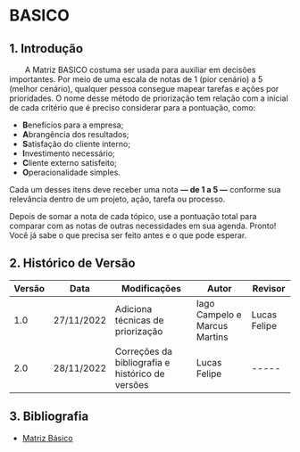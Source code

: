 # BASICO

## 1. Introdução
&emsp;&emsp;A Matriz BASICO costuma ser usada para auxiliar em decisões importantes. Por meio de uma escala de notas de 1 (pior cenário) a 5 (melhor cenário), qualquer pessoa consegue mapear tarefas e ações por prioridades. O nome desse método de priorização tem relação com a inicial de cada critério que é preciso considerar para a pontuação, como:

- **B**enefícios para a empresa;
- **A**brangência dos resultados;
- **S**atisfação do cliente interno;
- **I**nvestimento necessário;
- **C**liente externo satisfeito;
- **O**peracionalidade simples.

Cada um desses itens deve receber uma nota **— de 1 a 5 —** conforme sua relevância dentro de um projeto, ação, tarefa ou processo.

Depois de somar a nota de cada tópico, use a pontuação total para comparar com as notas de outras necessidades em sua agenda. Pronto! Você já sabe o que precisa ser feito antes e o que pode esperar.

## 2. Histórico de Versão

| Versão | Data       | Modificações                       | Autor          | Revisor      |
| ------ | ---------- | ---------------------------------- | -------------- | ------------ |
| 1.0   | 27/11/2022 | Adiciona técnicas de priorização | Iago Campelo e Marcus Martins | Lucas Felipe |
| 2.0   | 28/11/2022 | Correções da bibliografia e histórico de versões | Lucas Felipe | ----- |

## 3. Bibliografia
- [Matriz Básico](https://rockcontent.com/br/blog/matriz-basico/)
